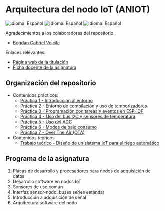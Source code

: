 # Arquitectura del nodo IoT (ANIOT)

![Idioma: Español](https://img.shields.io/badge/Idioma-Español-green.svg)
![Idioma: Español](https://img.shields.io/badge/Año_académico-2023/2024-blue.svg)
![Idioma: Español](https://img.shields.io/badge/Curso_académico-Segundo_curso-blue.svg)

Agradecimientos a los colaboradores del repositorio:

- [Bogdan Gabriel Voicila](https://github.com/bgvmad)

Enlaces relevantes:

- [Página web de la titulación](https://informatica.ucm.es/master-en-ingenieria-informatica)
- [Ficha docente de la asignatura](docs/fichaDocente.pdf)

## Organización del repositorio

- Contenidos prácticos:
  - [Práctica 1 - Introducción al entorno](./practicas/practica1/)
  - [Práctica 2 - Entorno de compilación y uso de temporizadores](./practicas/practica2/)
  - [Práctica 3 - Programación con tareas y eventos en ESP-IDF](./practicas/practica3/)
  - [Práctica 4 - Uso del bus I2C y sensores de temperatura](./practicas/practica4/)
  - [Práctica 5 - Uso del ADC](./practicas/practica5/)
  - [Práctica 6 - Modos de bajo consumo](./practicas/practica6/)
  - [Práctica 7 - Over The Air (OTA)](./practicas/practica7/)
- Contenidos teóricos
  - [Trabajo teórico - Diseño de un sistema IoT para el riego automático](./trabajoTeorico/)

## Programa de la asignatura

1. Placas de desarrollo y procesadores para nodos de adquisición de datos
2. Desarrollo software en nodos IoT
3. Sensores de uso común
4. Interfaz sensor-nodo: buses series estándar
5. Introducción a adquisición de señal
6. Arquitectura software del nodo
